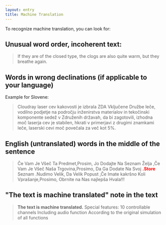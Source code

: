 ```yaml
---
layout: entry
title: Machine Translation
---
```


To recognize machine translation, you can look for:

## Unusual word order, incoherent text:

> If they are of the closed type, the clogs are also quite warm, but they breathe again.

## Words in wrong declinations (if applicable to your language)

Example for Slovene:
> Cloudray laser cev kakovosti je izbrala ZDA Vključene Družbe leče, vodilno podjetje na področju inženirstva materialov in tekočinski komponente sedež v Združenih državah, da bi zagotovili, izhodna moč laserja cev je stabilen, hkrati v primerjavi z drugimi znamkami leče, laserski cevi moč povečala za več kot 5%. 

## English (untranslated) words in the middle of the sentence

> Če Vam Je Všeč Ta Predmet,Prosim, Jo Dodajte Na Seznam Želja ,Če Vam Je Všeč Naša Trgovina,Prosimo, Da Ga Dodate Na Svoj <span style="color:red">**.Store**</span> Seznam .Nudimo Velik, Da Velik Popust ,Če Imate kakršno Koli Vprašanje,Prosimo, Obrnite na Nas najlepša Hvala!!!

## "The text is machine translated" note in the text

> **The text is machine translated.** Special features: 10 controllable channels Including audio function According to the original simulation of all functions 